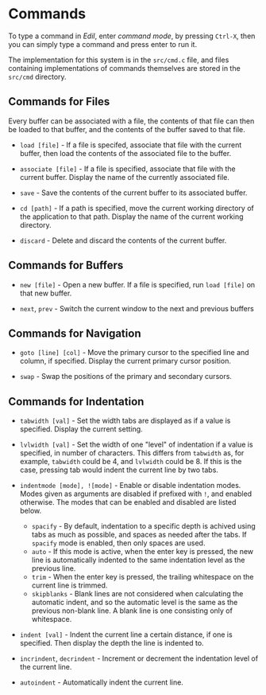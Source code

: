 Commands
========

To type a command in *Edil*, enter *command mode*, by pressing `Ctrl-X`,
then you can simply type a command and press enter to run it.

The implementation for this system is in the `src/cmd.c` file, and files
containing implementations of commands themselves are stored in the
`src/cmd` directory.

Commands for Files
------------------

Every buffer can be associated with a file, the contents of that file can
then be loaded to that buffer, and the contents of the buffer saved to
that file.

* `load [file]` - If a file is specifed, associate that file with the
    current buffer, then load the contents of the associated file to the 
    buffer.

* `associate [file]` - If a file is specified, associate that file with
    the current buffer. Display the name of the currently associated file.

* `save` - Save the contents of the current buffer to its associated buffer.

* `cd [path]` - If a path is specified, move the current working directory
    of the application to that path. Display the name of the current working
    directory.

* `discard` - Delete and discard the contents of the current buffer.

Commands for Buffers
--------------------

* `new [file]` - Open a new buffer. If a file is specified, run
    `load [file]` on that new buffer.

* `next`, `prev` - Switch the current window to the next and previous buffers

Commands for Navigation
-----------------------

* `goto [line] [col]` - Move the primary cursor to the specified line and column,
    if specified. Display the current primary cursor position.

* `swap` - Swap the positions of the primary and secondary cursors.

Commands for Indentation
------------------------

* `tabwidth [val]` - Set the width tabs are displayed as if a value is specified.
    Display the current setting.

* `lvlwidth [val]` - Set the width of one "level" of indentation if a value is
    specified, in number of characters. This differs from `tabwidth` as, for
    example, `tabwidth` could be 4, and `lvlwidth` could be 8. If this is the
    case, pressing tab would indent the current line by two tabs.

* `indentmode [mode], ![mode]` - Enable or disable indentation modes. Modes given
    as arguments are disabled if prefixed with `!`, and enabled otherwise.
    The modes that can be enabled and disabled are listed below.
  * `spacify` - By default, indentation to a specific depth is achived using
      tabs as much as possible, and spaces as needed after the tabs. If `spacify`
      mode is enabled, then only spaces are used.
  * `auto` - If this mode is active, when the enter key is pressed, the new line
      is automatically indented to the same indentation level as the previous
      line.
  * `trim` - When the enter key is pressed, the trailing whitespace on the current
      line is trimmed.
  * `skipblanks` - Blank lines are not considered when calculating the automatic
      indent, and so the automatic level is the same as the previous non-blank
      line. A blank line is one consisting only of whitespace.

* `indent [val]` - Indent the current line a certain distance, if one is specified.
    Then display the depth the line is indented to.

* `incrindent`, `decrindent` - Increment  or decrement the indentation level of 
    the current line.

* `autoindent` - Automatically indent the current line. 

